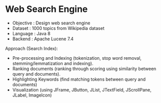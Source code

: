 # Web Search Engine
- Objective : Design web search engine
- Dataset : 1000 topics from Wikipedia dataset
- Language : Java 8
- Backend : Apache Lucene 7.4

Approach (Search Index):
- Pre-processing and Indexing (tokenization, stop word removal, stemming/lemmatization and indexing).
- Ranking documents (ranking through scoring using similarity between query and documents).
- Highlighting Keywords (find matching tokens between query and documents)
- Visualization (using JFrame, JButton, JList, JTextField, JScrollPane, JLabel, ImageIcon)
